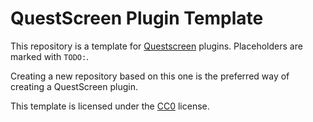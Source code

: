 # QuestScreen Plugin Template

This repository is a template for [Questscreen](https://questscreen.flyx.org) plugins.
Placeholders are marked with `TODO:`.

Creating a new repository based on this one is the preferred way of creating a QuestScreen plugin.

This template is licensed under the [CC0](https://creativecommons.org/share-your-work/public-domain/cc0/) license.